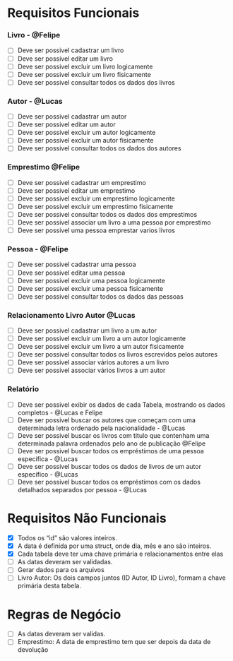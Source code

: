 # Requisitos Funcionais

### Livro - @Felipe

- [ ] Deve ser possivel cadastrar um livro
- [ ] Deve ser possivel editar um livro
- [ ] Deve ser possivel excluir um livro logicamente
- [ ] Deve ser possivel excluir um livro fisicamente
- [ ] Deve ser possivel consultar todos os dados dos livros

### Autor - @Lucas

- [ ] Deve ser possivel cadastrar um autor
- [ ] Deve ser possivel editar um autor
- [ ] Deve ser possivel excluir um autor logicamente
- [ ] Deve ser possivel excluir um autor fisicamente
- [ ] Deve ser possivel consultar todos os dados dos autores

### Emprestimo @Felipe

- [ ] Deve ser possivel cadastrar um emprestimo
- [ ] Deve ser possivel editar um emprestimo
- [ ] Deve ser possivel excluir um emprestimo logicamente
- [ ] Deve ser possivel excluir um emprestimo fisicamente
- [ ] Deve ser possivel consultar todos os dados dos emprestimos
- [ ] Deve ser possivel associar um livro a uma pessoa por emprestimo
- [ ] Deve ser possivel uma pessoa emprestar varios livros

### Pessoa - @Felipe

- [ ] Deve ser possivel cadastrar uma pessoa
- [ ] Deve ser possivel editar uma pessoa
- [ ] Deve ser possivel excluir uma pessoa logicamente
- [ ] Deve ser possivel excluir uma pessoa fisicamente
- [ ] Deve ser possivel consultar todos os dados das pessoas

### Relacionamento Livro Autor @Lucas

- [ ] Deve ser possivel cadastrar um livro a um autor
- [ ] Deve ser possivel excluir um livro a um autor logicamente
- [ ] Deve ser possivel excluir um livro a um autor fisicamente
- [ ] Deve ser possivel consultar todos os livros escrevidos pelos autores
- [ ] Deve ser possivel associar vários autores a um livro
- [ ] Deve ser possivel associar vários livros a um autor

### Relatório

- [ ] Deve ser possivel exibir os dados de cada Tabela, mostrando os dados completos - @Lucas e Felipe
- [ ] Deve ser possivel buscar os autores que começam com uma determinada letra ordenado pela nacionalidade - @Lucas
- [ ] Deve ser possivel buscar os livros com titulo que contenham uma determinada palavra ordenados pelo ano de publicação @Felipe
- [ ] Deve ser possivel buscar todos os empréstimos de uma pessoa específica - @Lucas
- [ ] Deve ser possivel buscar todos os dados de livros de um autor específico - @Lucas
- [ ] Deve ser possivel buscar todos os empréstimos com os dados detalhados separados por pessoa - @Lucas

# Requisitos Não Funcionais

- [x] Todos os “id” são valores inteiros.
- [x] A data é definida por uma struct, onde dia, mês e ano são inteiros.
- [x] Cada tabela deve ter uma chave primária e relacionamentos entre elas
- [ ] As datas deveram ser validadas.
- [ ] Gerar dados para os arquivos
- [ ] Livro Autor: Os dois campos juntos (ID Autor, ID Livro), formam a chave primária desta tabela.

# Regras de Negócio

- [ ] As datas deveram ser validas.
- [ ] Emprestimo: A data de emprestimo tem que ser depois da data de devolução
